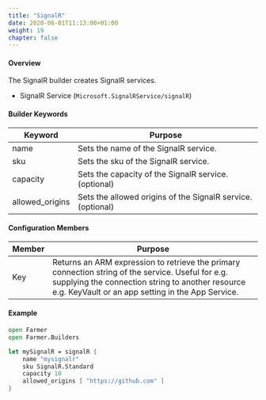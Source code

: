 ```yaml
---
title: "SignalR"
date: 2020-06-01T11:13:00+01:00
weight: 19
chapter: false
---
```


#### Overview
The SignalR builder creates SignalR services.

* SignalR Service (`Microsoft.SignalRService/signalR`)

#### Builder Keywords
| Keyword | Purpose |
|-|-|
| name | Sets the name of the SignalR service. |
| sku | Sets the sku of the SignalR service. |
| capacity | Sets the capacity of the SignalR service. (optional) |
| allowed_origins | Sets the allowed origins of the SignalR service. (optional) |

#### Configuration Members

| Member | Purpose |
|-|-|
| Key | Returns an ARM expression to retrieve the primary connection string of the service. Useful for e.g. supplying the connection string to another resource e.g. KeyVault or an app setting in the App Service. |

#### Example

```fsharp
open Farmer
open Farmer.Builders

let mySignalR = signalR {
    name "mysignalr"
    sku SignalR.Standard
    capacity 10
    allowed_origins [ "https://github.com" ]
}
```
